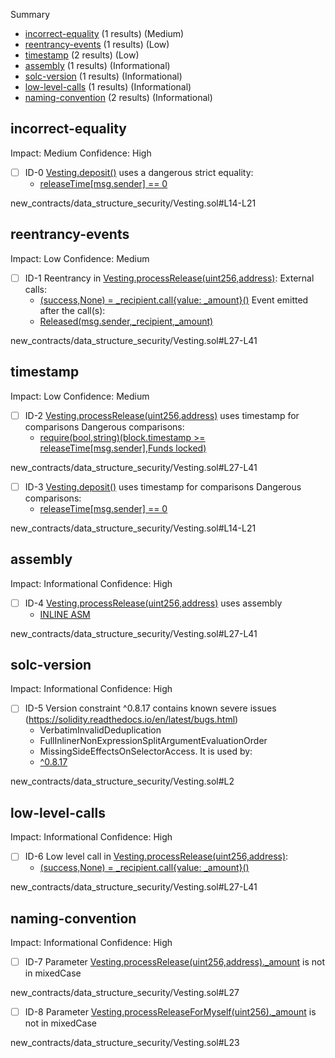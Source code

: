 Summary
 - [incorrect-equality](#incorrect-equality) (1 results) (Medium)
 - [reentrancy-events](#reentrancy-events) (1 results) (Low)
 - [timestamp](#timestamp) (2 results) (Low)
 - [assembly](#assembly) (1 results) (Informational)
 - [solc-version](#solc-version) (1 results) (Informational)
 - [low-level-calls](#low-level-calls) (1 results) (Informational)
 - [naming-convention](#naming-convention) (2 results) (Informational)
## incorrect-equality
Impact: Medium
Confidence: High
 - [ ] ID-0
[Vesting.deposit()](new_contracts/data_structure_security/Vesting.sol#L14-L21) uses a dangerous strict equality:
	- [releaseTime[msg.sender] == 0](new_contracts/data_structure_security/Vesting.sol#L17)

new_contracts/data_structure_security/Vesting.sol#L14-L21


## reentrancy-events
Impact: Low
Confidence: Medium
 - [ ] ID-1
Reentrancy in [Vesting.processRelease(uint256,address)](new_contracts/data_structure_security/Vesting.sol#L27-L41):
	External calls:
	- [(success,None) = _recipient.call{value: _amount}()](new_contracts/data_structure_security/Vesting.sol#L38)
	Event emitted after the call(s):
	- [Released(msg.sender,_recipient,_amount)](new_contracts/data_structure_security/Vesting.sol#L40)

new_contracts/data_structure_security/Vesting.sol#L27-L41


## timestamp
Impact: Low
Confidence: Medium
 - [ ] ID-2
[Vesting.processRelease(uint256,address)](new_contracts/data_structure_security/Vesting.sol#L27-L41) uses timestamp for comparisons
	Dangerous comparisons:
	- [require(bool,string)(block.timestamp >= releaseTime[msg.sender],Funds locked)](new_contracts/data_structure_security/Vesting.sol#L34)

new_contracts/data_structure_security/Vesting.sol#L27-L41


 - [ ] ID-3
[Vesting.deposit()](new_contracts/data_structure_security/Vesting.sol#L14-L21) uses timestamp for comparisons
	Dangerous comparisons:
	- [releaseTime[msg.sender] == 0](new_contracts/data_structure_security/Vesting.sol#L17)

new_contracts/data_structure_security/Vesting.sol#L14-L21


## assembly
Impact: Informational
Confidence: High
 - [ ] ID-4
[Vesting.processRelease(uint256,address)](new_contracts/data_structure_security/Vesting.sol#L27-L41) uses assembly
	- [INLINE ASM](new_contracts/data_structure_security/Vesting.sol#L29-L31)

new_contracts/data_structure_security/Vesting.sol#L27-L41


## solc-version
Impact: Informational
Confidence: High
 - [ ] ID-5
Version constraint ^0.8.17 contains known severe issues (https://solidity.readthedocs.io/en/latest/bugs.html)
	- VerbatimInvalidDeduplication
	- FullInlinerNonExpressionSplitArgumentEvaluationOrder
	- MissingSideEffectsOnSelectorAccess.
It is used by:
	- [^0.8.17](new_contracts/data_structure_security/Vesting.sol#L2)

new_contracts/data_structure_security/Vesting.sol#L2


## low-level-calls
Impact: Informational
Confidence: High
 - [ ] ID-6
Low level call in [Vesting.processRelease(uint256,address)](new_contracts/data_structure_security/Vesting.sol#L27-L41):
	- [(success,None) = _recipient.call{value: _amount}()](new_contracts/data_structure_security/Vesting.sol#L38)

new_contracts/data_structure_security/Vesting.sol#L27-L41


## naming-convention
Impact: Informational
Confidence: High
 - [ ] ID-7
Parameter [Vesting.processRelease(uint256,address)._amount](new_contracts/data_structure_security/Vesting.sol#L27) is not in mixedCase

new_contracts/data_structure_security/Vesting.sol#L27


 - [ ] ID-8
Parameter [Vesting.processReleaseForMyself(uint256)._amount](new_contracts/data_structure_security/Vesting.sol#L23) is not in mixedCase

new_contracts/data_structure_security/Vesting.sol#L23


